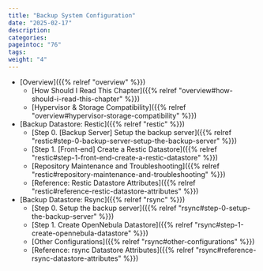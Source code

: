 ```yaml
---
title: "Backup System Configuration"
date: "2025-02-17"
description:
categories:
pageintoc: "76"
tags:
weight: "4"
---
```


<a id="backup-system-configuration"></a>

<!--# Virtual Machine Backups -->

* [Overview]({{% relref "overview" %}})
  * [How Should I Read This Chapter]({{% relref "overview#how-should-i-read-this-chapter" %}})
  * [Hypervisor & Storage Compatibility]({{% relref "overview#hypervisor-storage-compatibility" %}})
* [Backup Datastore: Restic]({{% relref "restic" %}})
  * [Step 0. [Backup Server] Setup the backup server]({{% relref "restic#step-0-backup-server-setup-the-backup-server" %}})
  * [Step 1. [Front-end] Create a Restic Datastore]({{% relref "restic#step-1-front-end-create-a-restic-datastore" %}})
  * [Repository Maintenance and Troubleshooting]({{% relref "restic#repository-maintenance-and-troubleshooting" %}})
  * [Reference: Restic Datastore Attributes]({{% relref "restic#reference-restic-datastore-attributes" %}})
* [Backup Datastore: Rsync]({{% relref "rsync" %}})
  * [Step 0. Setup the backup server]({{% relref "rsync#step-0-setup-the-backup-server" %}})
  * [Step 1. Create OpenNebula Datastore]({{% relref "rsync#step-1-create-opennebula-datastore" %}})
  * [Other Configurations]({{% relref "rsync#other-configurations" %}})
  * [Reference: rsync Datastore Attributes]({{% relref "rsync#reference-rsync-datastore-attributes" %}})
